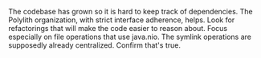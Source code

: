 The codebase has grown so it is hard to keep track of dependencies.
The Polylith organization, with strict interface adherence, helps.
Look for refactorings that will make the code easier to reason about.
Focus especially on file operations that use java.nio.
The symlink operations are supposedly already centralized.
Confirm that's true.
